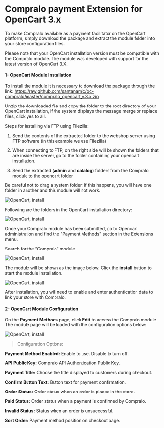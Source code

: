 # Compralo payment Extension for OpenCart 3.x


To make Compralo available as a payment facilitator on the OpenCart platform, simply download the package and extract the module folder into your store configuration files.

Please note that your OpenCart installation version must be compatible with the Compralo module. The module was developed with support for the latest version of OpenCart 3.X.


#### 1- OpenCart Module Installation

To install the module it is necessary to download the package through the link: https://raw.github.com/santanamic/oc-compralo/master/compralo_opencart_v.3.x.zip

Unzip the downloaded file and copy the folder to the root directory of your OpenCart installation, if the system displays the message merge or replace files, click yes to all.

Steps for installing via FTP using Filezilla:

1. Send the contents of the extracted folder to the webshop server using FTP software (in this example we use Filezilla)

2. When connecting to FTP, on the right side will be shown the folders that are inside the server, go to the folder containing your opencart installation.

3. Send the extracted (**admin** and **catalog**) folders from the Compralo module to the opencart folder

Be careful not to drag a system folder; if this happens, you will have one folder in another and this module will not work.

![OpenCart, install](https://raw.github.com/santanamic/oc-compralo/master/docs/_media/1.png "OpenCart, install")

Following are the folders in the OpenCart installation directory:

![OpenCart, install](https://raw.github.com/santanamic/oc-compralo/master/docs/_media/2.png "OpenCart, install")

Once your Compralo module has been submitted, go to Opencart administration and find the "Payment Methods" section in the Extensions menu.

Search for the “Compralo” module

![OpenCart, install](https://raw.github.com/santanamic/oc-compralo/master/docs/_media/3.png "OpenCart, install")

The module will be shown as the image below. Click the **install** button to start the module installation.

![OpenCart, install](https://raw.github.com/santanamic/oc-compralo/master/docs/_media/4.png "OpenCart, install")

After installation, you will need to enable and enter authentication data to link your store with Compralo.

#### 2- OpenCart Module Configuration


On the **Payment Methods** page, click **Edit** to access the Compralo module. The module page will be loaded with the configuration options below:

![OpenCart, install](https://raw.github.com/santanamic/oc-compralo/master/docs/_media/5.png "OpenCart, install")


> Configuration Options:


**Payment Method Enabled:** Enable to use. Disable to turn off.

**API Public Key:** Compralo API Authentication Public Key.

**Payment Title:**  Choose the title displayed to customers during checkout.

**Confirm Button Text:** Button text for payment confirmation.

**Order Status:** Order status when an order is placed in the store.

**Paid Status:** Order status when a payment is confirmed by Compralo.

**Invalid Status:** Status when an order is unsuccessful.

**Sort Order:**  Payment method position on checkout page.
